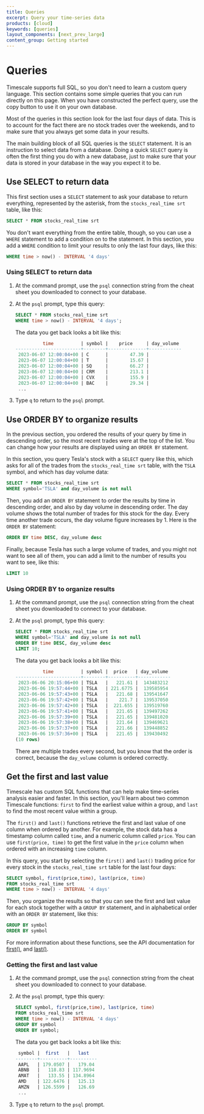 ```yaml
---
title: Queries
excerpt: Query your time-series data
products: [cloud]
keywords: [queries]
layout_components: [next_prev_large]
content_group: Getting started
---
```


# Queries

Timescale supports full SQL, so you don't need to learn a custom query language.
This section contains some simple queries that you can run directly on this
page. When you have constructed the perfect query, use the copy button to use it
on your own database.

Most of the queries in this section look for the last four days of data. This is
to account for the fact there are no stock trades over the weekends, and to make
sure that you always get some data in your results.

The main building block of all SQL queries is the `SELECT` statement. It is an
instruction to select data from a database. Doing a quick `SELECT` query is
often the first thing you do with a new database, just to make sure that your
data is stored in your database in the way you expect it to be.

## Use SELECT to return data

This first section uses a `SELECT` statement to ask your database to return
everything, represented by the asterisk, from the `stocks_real_time srt` table,
like this:

```sql
SELECT * FROM stocks_real_time srt
```

You don't want everything from the entire table, though, so you can use a `WHERE`
statement to add a condition on to the statement. In this section, you add a
`WHERE` condition to limit your results to only the last four days, like this:

```sql
WHERE time > now() - INTERVAL '4 days'
```

<Procedure>

### Using SELECT to return data

1.  At the command prompt, use the `psql` connection string from the cheat sheet
    you downloaded to connect to your database.
1.  At the `psql` prompt, type this query:

    ```sql
    SELECT * FROM stocks_real_time srt
    WHERE time > now() - INTERVAL '4 days';
    ```

    The data you get back looks a bit like this:

    ```sql
              time          | symbol |    price     | day_volume
    ------------------------+--------+--------------+------------
     2023-06-07 12:00:04+00 | C      |        47.39 |
     2023-06-07 12:00:04+00 | T      |        15.67 |
     2023-06-07 12:00:04+00 | SQ     |        66.27 |
     2023-06-07 12:00:04+00 | CRM    |        213.1 |
     2023-06-07 12:00:04+00 | CVX    |        155.9 |
     2023-06-07 12:00:04+00 | BAC    |        29.34 |
     ...
    ```

1.  Type `q` to return to the `psql` prompt.

</Procedure>

## Use ORDER BY to organize results

In the previous section, you ordered the results of your query by time in
descending order, so the most recent trades were at the top of the list. You can
change how your results are displayed using an `ORDER BY` statement.

In this section, you query Tesla's stock with a `SELECT` query like this,
which asks for all of the trades from the `stocks_real_time srt` table, with the
`TSLA` symbol, and which has day volume data:

```sql
SELECT * FROM stocks_real_time srt
WHERE symbol='TSLA' and day_volume is not null
```

Then, you add an `ORDER BY` statement to order the results by time in descending
order, and also by day volume in descending order. The day volume shows the
total number of trades for this stock for the day. Every time another trade
occurs, the day volume figure increases by 1. Here is the `ORDER BY` statement:

```sql
ORDER BY time DESC, day_volume desc
```

Finally, because Tesla has such a large volume of trades, and you might not
want to see all of them, you can add a limit to the number of results you want
to see, like this:

```sql
LIMIT 10
```

<Procedure>

### Using ORDER BY to organize results

1.  At the command prompt, use the `psql` connection string from the cheat sheet
    you downloaded to connect to your database.
1.  At the `psql` prompt, type this query:

    ```sql
    SELECT * FROM stocks_real_time srt
    WHERE symbol='TSLA' and day_volume is not null
    ORDER BY time DESC, day_volume desc
    LIMIT 10;
    ```

    The data you get back looks a bit like this:

    ```sql
              time          | symbol |  price   | day_volume
    ------------------------+--------+----------+------------
     2023-06-06 20:15:06+00 | TSLA   |   221.61 |  143483212
     2023-06-06 19:57:44+00 | TSLA   | 221.6775 |  139585954
     2023-06-06 19:57:43+00 | TSLA   |   221.68 |  139541647
     2023-06-06 19:57:42+00 | TSLA   |    221.7 |  139537050
     2023-06-06 19:57:42+00 | TSLA   |  221.655 |  139519760
     2023-06-06 19:57:41+00 | TSLA   |   221.65 |  139497262
     2023-06-06 19:57:39+00 | TSLA   |   221.65 |  139481020
     2023-06-06 19:57:38+00 | TSLA   |   221.64 |  139469621
     2023-06-06 19:57:37+00 | TSLA   |   221.66 |  139448852
     2023-06-06 19:57:36+00 | TSLA   |   221.65 |  139430492
    (10 rows)
    ```

    There are multiple trades every second, but you know that the order is
    correct, because the `day_volume` column is ordered correctly.

</Procedure>

## Get the first and last value

Timescale has custom SQL functions that can help make time-series analysis
easier and faster. In this section, you'll learn about two common Timescale
functions: `first` to find the earliest value within a group, and `last` to find
the most recent value within a group.

The `first()` and `last()` functions retrieve the first and last value of one
column when ordered by another. For example, the stock data has a timestamp
column called `time`, and a numeric column called `price`. You can use
`first(price, time)` to get the first value in the `price` column when ordered
with an increasing `time` column.

In this query, you start by selecting the `first()` and `last()` trading price
for every stock in the `stocks_real_time srt` table for the last four days:

```sql
SELECT symbol, first(price,time), last(price, time)
FROM stocks_real_time srt
WHERE time > now() - INTERVAL '4 days'
```

Then, you organize the results so that you can see the first and last value for
each stock together with a `GROUP BY` statement, and in alphabetical order with
an `ORDER BY` statement, like this:

```sql
GROUP BY symbol
ORDER BY symbol
```

For more information about these functions, see the API documentation for
[first()][first], and [last()][last].

<Procedure>

### Getting the first and last value

1.  At the command prompt, use the `psql` connection string from the cheat sheet
    you downloaded to connect to your database.
1.  At the `psql` prompt, type this query:

    ```sql
    SELECT symbol, first(price,time), last(price, time)
    FROM stocks_real_time srt
    WHERE time > now() - INTERVAL '4 days'
    GROUP BY symbol
    ORDER BY symbol;
    ```

    The data you get back looks a bit like this:

    ```sql
     symbol |  first   |   last
    --------+----------+----------
     AAPL   | 179.0507 |   179.04
     ABNB   |   118.83 | 117.9694
     AMAT   |   133.55 | 134.8964
     AMD    | 122.6476 |   125.13
     AMZN   | 126.5599 |   126.69
     ...
    ```

1.  Type `q` to return to the `psql` prompt.

</Procedure>

[first]: /api/:currentVersion:/hyperfunctions/first
[last]: /api/:currentVersion:/hyperfunctions/last
